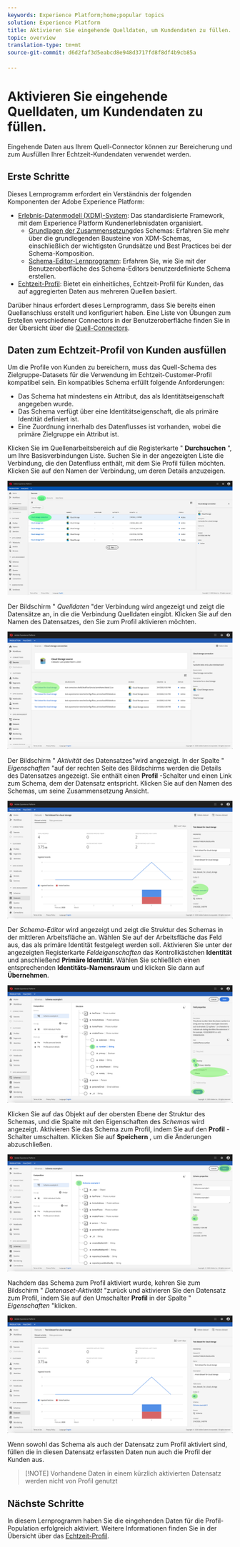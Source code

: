 ```yaml
---
keywords: Experience Platform;home;popular topics
solution: Experience Platform
title: Aktivieren Sie eingehende Quelldaten, um Kundendaten zu füllen.
topic: overview
translation-type: tm+mt
source-git-commit: d6d2faf3d5eabcd8e948d3717fd8f8df4b9cb85a

---
```



# Aktivieren Sie eingehende Quelldaten, um Kundendaten zu füllen.

Eingehende Daten aus Ihrem Quell-Connector können zur Bereicherung und zum Ausfüllen Ihrer Echtzeit-Kundendaten verwendet werden.

## Erste Schritte

Dieses Lernprogramm erfordert ein Verständnis der folgenden Komponenten der Adobe Experience Platform:

- [Erlebnis-Datenmodell (XDM)-System](../../../xdm/home.md): Das standardisierte Framework, mit dem Experience Platform Kundenerlebnisdaten organisiert.
   - [Grundlagen der Zusammensetzung](../../../xdm/schema/composition.md)des Schemas: Erfahren Sie mehr über die grundlegenden Bausteine von XDM-Schemas, einschließlich der wichtigsten Grundsätze und Best Practices bei der Schema-Komposition.
   - [Schema-Editor-Lernprogramm](../../../xdm/tutorials/create-schema-ui.md): Erfahren Sie, wie Sie mit der Benutzeroberfläche des Schema-Editors benutzerdefinierte Schema erstellen.
- [Echtzeit-Profil](../../../profile/home.md): Bietet ein einheitliches, Echtzeit-Profil für Kunden, das auf aggregierten Daten aus mehreren Quellen basiert.

Darüber hinaus erfordert dieses Lernprogramm, dass Sie bereits einen Quellanschluss erstellt und konfiguriert haben.  Eine Liste von Übungen zum Erstellen verschiedener Connectors in der Benutzeroberfläche finden Sie in der Übersicht über die [Quell-Connectors](../../home.md).

## Daten zum Echtzeit-Profil von Kunden ausfüllen

Um die Profile von Kunden zu bereichern, muss das Quell-Schema des Zielgruppe-Datasets für die Verwendung im Echtzeit-Customer-Profil kompatibel sein. Ein kompatibles Schema erfüllt folgende Anforderungen:

- Das Schema hat mindestens ein Attribut, das als Identitätseigenschaft angegeben wurde.
- Das Schema verfügt über eine Identitätseigenschaft, die als primäre Identität definiert ist.
- Eine Zuordnung innerhalb des Datenflusses ist vorhanden, wobei die primäre Zielgruppe ein Attribut ist.

Klicken Sie im Quellenarbeitsbereich auf die Registerkarte &quot; **Durchsuchen** &quot;, um Ihre Basisverbindungen Liste. Suchen Sie in der angezeigten Liste die Verbindung, die den Datenfluss enthält, mit dem Sie Profil füllen möchten. Klicken Sie auf den Namen der Verbindung, um deren Details anzuzeigen.

![](../../images/tutorials/dataflow/cloud-storage/browse.png)

Der Bildschirm &quot; *Quelldaten* &quot;der Verbindung wird angezeigt und zeigt die Datensätze an, in die die Verbindung Quelldaten eingibt. Klicken Sie auf den Namen des Datensatzes, den Sie zum Profil aktivieren möchten.

![](../../images/tutorials/dataflow/cloud-storage/dataset-dataflow.png)

Der Bildschirm &quot; *Aktivität* des Datensatzes&quot;wird angezeigt. In der Spalte &quot; *Eigenschaften* &quot;auf der rechten Seite des Bildschirms werden die Details des Datensatzes angezeigt. Sie enthält einen **Profil** -Schalter und einen Link zum Schema, dem der Datensatz entspricht. Klicken Sie auf den Namen des Schemas, um seine Zusammensetzung Ansicht.

![](../../images/tutorials/dataflow/cloud-storage/select-dataset-schema.png)

Der *Schema-Editor* wird angezeigt und zeigt die Struktur des Schemas in der mittleren Arbeitsfläche an. Wählen Sie auf der Arbeitsfläche das Feld aus, das als primäre Identität festgelegt werden soll. Aktivieren Sie unter der angezeigten Registerkarte *Feldeigenschaften* das Kontrollkästchen **Identität** und anschließend **Primäre Identität**. Wählen Sie schließlich einen entsprechenden **Identitäts-Namensraum** und klicken Sie dann auf **Übernehmen**.

![](../../images/tutorials/dataflow/cloud-storage/set-schema-identity.png)

Klicken Sie auf das Objekt auf der obersten Ebene der Struktur des Schemas, und die Spalte mit den Eigenschaften des *Schemas* wird angezeigt. Aktivieren Sie das Schema zum Profil, indem Sie auf den **Profil** -Schalter umschalten. Klicken Sie auf **Speichern** , um die Änderungen abzuschließen.

![](../../images/tutorials/dataflow/cloud-storage/enable-profile.png)

Nachdem das Schema zum Profil aktiviert wurde, kehren Sie zum Bildschirm &quot; *Datenaset-Aktivität* &quot;zurück und aktivieren Sie den Datensatz zum Profil, indem Sie auf den Umschalter **Profil** in der Spalte &quot; *Eigenschaften* &quot;klicken.

![](../../images/tutorials/dataflow/cloud-storage/enable-dataset-profile.png)

Wenn sowohl das Schema als auch der Datensatz zum Profil aktiviert sind, füllen die in diesen Datensatz erfassten Daten nun auch die Profil der Kunden aus.

>[!NOTE] Vorhandene Daten in einem kürzlich aktivierten Datensatz werden nicht von Profil genutzt

## Nächste Schritte

In diesem Lernprogramm haben Sie die eingehenden Daten für die Profil-Population erfolgreich aktiviert. Weitere Informationen finden Sie in der Übersicht über das [Echtzeit-Profil](../../../profile/home.md).
